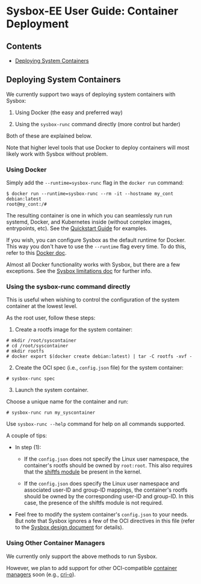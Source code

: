 # Sysbox-EE User Guide: Container Deployment

## Contents

-   [Deploying System Containers](#deploying-system-containers)

## Deploying System Containers

We currently support two ways of deploying system containers with Sysbox:

1) Using Docker (the easy and preferred way)

2) Using the `sysbox-runc` command directly (more control but harder)

Both of these are explained below.

Note that higher level tools that use Docker to deploy containers will
most likely work with Sysbox without problem.

### Using Docker

Simply add the `--runtime=sysbox-runc` flag in the `docker run` command:

```console
$ docker run --runtime=sysbox-runc --rm -it --hostname my_cont debian:latest
root@my_cont:/#
```

The resulting container is one in which you can seamlessly run run systemd,
Docker, and Kubernetes inside (without complex images, entrypoints, etc). See
the [Quickstart Guide](../quickstart/README.md) for examples.

If you wish, you can configure Sysbox as the default runtime for Docker. This
way you don't have to use the `--runtime` flag every time. To do this,
refer to this [Docker doc](https://docs.docker.com/engine/reference/commandline/dockerd/).

Almost all Docker functionality works with Sysbox, but there are a few
exceptions. See the [Sysbox limitations doc](limitations.md) for further info.

### Using the sysbox-runc command directly

This is useful when wishing to control the configuration of the system container
at the lowest level.

As the root user, follow these steps:

1) Create a rootfs image for the system container:

```console
# mkdir /root/syscontainer
# cd /root/syscontainer
# mkdir rootfs
# docker export $(docker create debian:latest) | tar -C rootfs -xvf -
```

2) Create the OCI spec (i.e., `config.json` file) for the system container:

```console
# sysbox-runc spec
```

3) Launch the system container.

Choose a unique name for the container and run:

```console
# sysbox-runc run my_syscontainer
```

Use `sysbox-runc --help` command for help on all commands supported.

A couple of tips:

-   In step (1):

    -   If the `config.json` does not specify the Linux user namespace, the
        container's rootfs should be owned by `root:root`. This also requires that
        the [shiftfs module](design.md#ubuntu-shiftfs-module) be present in the
        kernel.

    -   If the `config.json` does specify the Linux user namespace and associated
        user-ID and group-ID mappings, the container's rootfs should be owned
        by the corresponding user-ID and group-ID. In this case, the presence of
        the shiftfs module is not required.

-   Feel free to modify the system container's `config.json` to your needs. But
    note that Sysbox ignores a few of the OCI directives in this file (refer to
    the [Sysbox design document](design.md#sysbox-oci-compatibility) for details).

### Using Other Container Managers

We currently only support the above methods to run Sysbox.

However, we plan to add support for other OCI-compatible [container managers](concepts.md#container-manager) soon
(e.g., [cri-o](https://cri-o.io/)).
